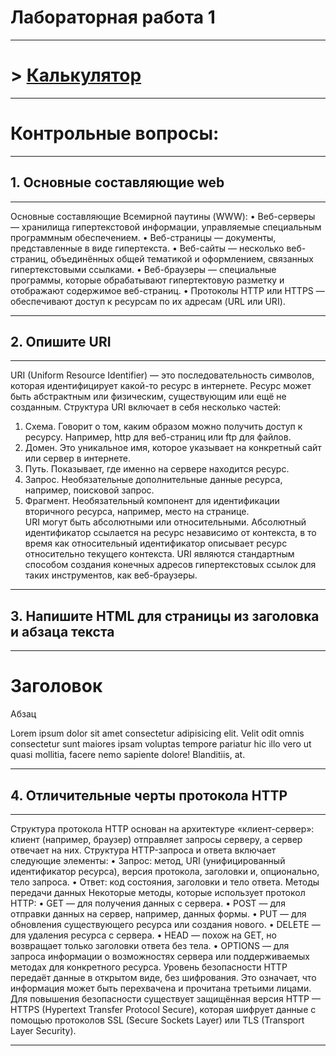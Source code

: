 # Лабораторная работа 1
***
# > [Калькулятор](https://github.com/Lisichka-Ju/practica/tree/main/laba_1/calculator)  
***
# Контрольные вопросы:
***
## 1.	Основные составляющие web
***
Основные составляющие Всемирной паутины (WWW):
•	Веб-серверы — хранилища гипертекстовой информации, управляемые специальным программным обеспечением.
•	Веб-страницы — документы, представленные в виде гипертекста.
•	Веб-сайты — несколько веб-страниц, объединённых общей тематикой и оформлением, связанных гипертекстовыми ссылками.
•	Веб-браузеры — специальные программы, которые обрабатывают гипертектовую разметку и отображают содержимое веб-страниц.
•	Протоколы HTTP или HTTPS — обеспечивают доступ к ресурсам по их адресам (URL или URI).
***
## 2.	Опишите URI
***
URI (Uniform Resource Identifier) — это последовательность символов, которая идентифицирует какой-то ресурс в интернете. Ресурс может быть абстрактным или физическим, существующим или ещё не созданным.
Структура URI включает в себя несколько частей:
1.	Схема. Говорит о том, каким образом можно получить доступ к ресурсу. Например, http для веб-страниц или ftp для файлов.  
2.	Домен. Это уникальное имя, которое указывает на конкретный сайт или сервер в интернете.  
3.	Путь. Показывает, где именно на сервере находится ресурс. 
4.	Запрос. Необязательные дополнительные данные ресурса, например, поисковой запрос.  
5.	Фрагмент. Необязательный компонент для идентификации вторичного ресурса, например, место на странице.  
URI могут быть абсолютными или относительными. Абсолютный идентификатор ссылается на ресурс независимо от контекста, в то время как относительный идентификатор описывает ресурс относительно текущего контекста. 
URI являются стандартным способом создания конечных адресов гипертекстовых ссылок для таких инструментов, как веб-браузеры.
***
## 3.	Напишите HTML для страницы из заголовка и абзаца текста
***
<!DOCTYPE html>
<html lang="en">
<head>
	 <meta charset="UTF-8">
	 <meta name="viewport" content="width=device-width, initial-scale=1.0">
	 <title>Document</title>
</head>
<body>
	  <h1>Заголовок</h1>
	  <p>Абзац</p>
	  <p>Lorem ipsum dolor sit amet consectetur adipisicing elit. Velit odit omnis consectetur sunt maiores ipsam voluptas tempore pariatur hic illo vero ut quasi mollitia, facere nemo sapiente dolore! Blanditiis, at.</p>
</body>
</html>  

***
## 4.	Отличительные черты протокола HTTP
***
Структура протокола
HTTP основан на архитектуре «клиент-сервер»: клиент (например, браузер) отправляет запросы серверу, а сервер отвечает на них. 
Структура HTTP-запроса и ответа включает следующие элементы:
  •	Запрос: метод, URI (унифицированный идентификатор ресурса), версия протокола, заголовки и, опционально, тело запроса.
  •	Ответ: код состояния, заголовки и тело ответа.
Методы передачи данных
Некоторые методы, которые использует протокол HTTP:
  •	GET — для получения данных с сервера.
  •	POST — для отправки данных на сервер, например, данных формы.
  •	PUT — для обновления существующего ресурса или создания нового.
  •	DELETE — для удаления ресурса с сервера.
  •	HEAD — похож на GET, но возвращает только заголовки ответа без тела.
  •	OPTIONS — для запроса информации о возможностях сервера или поддерживаемых методах для конкретного ресурса.
Уровень безопасности 
HTTP передаёт данные в открытом виде, без шифрования. Это означает, что информация может быть перехвачена и прочитана третьими лицами. 
Для повышения безопасности существует защищённая версия HTTP — HTTPS (Hypertext Transfer Protocol Secure), которая шифрует данные с помощью протоколов SSL (Secure Sockets Layer) или TLS (Transport Layer Security).
_____________________________________________________________________________________________________
